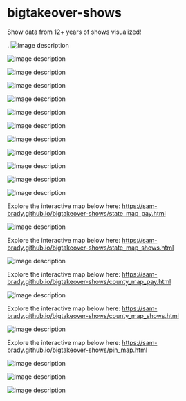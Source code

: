 # bigtakeover-shows
Show data from 12+ years of shows visualized!



.
![Image description](https://github.com/sam-brady/bigtakeover-shows/blob/master/images/Screen%20Shot%202020-04-20%20at%2012.17.06%20PM.png)

![Image description](https://github.com/sam-brady/bigtakeover-shows/blob/master/images/Screen%20Shot%202020-04-20%20at%2012.17.15%20PM.png)

![Image description](https://github.com/sam-brady/bigtakeover-shows/blob/master/images/Screen%20Shot%202020-04-20%20at%2012.17.37%20PM.png)

![Image description](https://github.com/sam-brady/bigtakeover-shows/blob/master/images/Screen%20Shot%202020-04-20%20at%2012.17.58%20PM.png)

![Image description](https://github.com/sam-brady/bigtakeover-shows/blob/master/images/Screen%20Shot%202020-04-20%20at%2012.18.09%20PM.png)

![Image description](https://github.com/sam-brady/bigtakeover-shows/blob/master/images/Screen%20Shot%202020-04-20%20at%2012.18.16%20PM.png)

![Image description](https://github.com/sam-brady/bigtakeover-shows/blob/master/images/Screen%20Shot%202020-04-20%20at%2012.18.22%20PM.png)

![Image description](https://github.com/sam-brady/bigtakeover-shows/blob/master/images/Screen%20Shot%202020-04-20%20at%2012.18.26%20PM.png)

![Image description](https://github.com/sam-brady/bigtakeover-shows/blob/master/images/Screen%20Shot%202020-04-20%20at%2012.18.32%20PM.png)

![Image description](https://github.com/sam-brady/bigtakeover-shows/blob/master/images/Screen%20Shot%202020-04-20%20at%2012.18.38%20PM.png)

![Image description](https://github.com/sam-brady/bigtakeover-shows/blob/master/images/Screen%20Shot%202020-04-20%20at%2012.18.43%20PM.png)

![Image description](https://github.com/sam-brady/bigtakeover-shows/blob/master/images/Screen%20Shot%202020-04-20%20at%2012.18.52%20PM.png)

Explore the interactive map below here: https://sam-brady.github.io/bigtakeover-shows/state_map_pay.html

![Image description](https://github.com/sam-brady/bigtakeover-shows/blob/master/images/Screen%20Shot%202020-04-20%20at%2012.26.08%20PM.png)

Explore the interactive map below here: https://sam-brady.github.io/bigtakeover-shows/state_map_shows.html

![Image description](https://github.com/sam-brady/bigtakeover-shows/blob/master/images/Screen%20Shot%202020-04-20%20at%2012.26.24%20PM.png)

Explore the interactive map below here: https://sam-brady.github.io/bigtakeover-shows/county_map_pay.html

![Image description](https://github.com/sam-brady/bigtakeover-shows/blob/master/images/Screen%20Shot%202020-04-20%20at%2012.26.40%20PM.png)

Explore the interactive map below here: https://sam-brady.github.io/bigtakeover-shows/county_map_shows.html

![Image description](https://github.com/sam-brady/bigtakeover-shows/blob/master/images/Screen%20Shot%202020-04-20%20at%2012.26.55%20PM.png)

Explore the interactive map below here:   https://sam-brady.github.io/bigtakeover-shows/pin_map.html

![Image description](https://github.com/sam-brady/bigtakeover-shows/blob/master/images/Screen%20Shot%202020-04-20%20at%2012.27.08%20PM.png)

![Image description](https://github.com/sam-brady/bigtakeover-shows/blob/master/images/Screen%20Shot%202020-04-20%20at%2012.27.39%20PM.png)

![Image description](https://github.com/sam-brady/bigtakeover-shows/blob/master/images/Screen%20Shot%202020-04-20%20at%2012.28.07%20PM.png)
